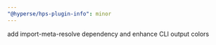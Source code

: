 ```yaml
---
"@hyperse/hps-plugin-info": minor
---
```


add import-meta-resolve dependency and enhance CLI output colors
